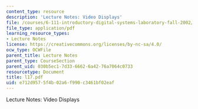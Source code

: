 ```yaml
---
content_type: resource
description: 'Lecture Notes: Video Displays'
file: /courses/6-111-introductory-digital-systems-laboratory-fall-2002/e712d9575f4b02a6f990c3461bf02eaf_l17.pdf
file_type: application/pdf
learning_resource_types:
- Lecture Notes
license: https://creativecommons.org/licenses/by-nc-sa/4.0/
ocw_type: OCWFile
parent_title: Lecture Notes
parent_type: CourseSection
parent_uid: 030b5ec1-7d33-6662-6a42-76a7064c0733
resourcetype: Document
title: l17.pdf
uid: e712d957-5f4b-02a6-f990-c3461bf02eaf
---
```

Lecture Notes: Video Displays